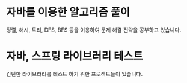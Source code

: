 # 자바를 이용한 알고리즘 풀이
정렬, 해시, 트리, DFS, BFS 등을 이용하여 문제 해결 전략을 공부하고 있습니다.

# 자바, 스프링 라이브러리 테스트
간단한 라이브러리를 테스트 하기 위한 프로젝트들이 있습니다.
